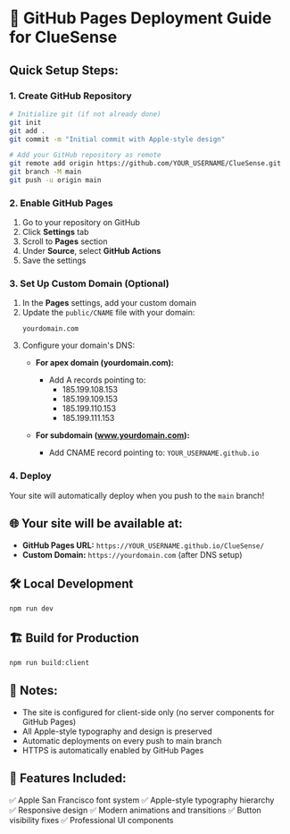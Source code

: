 # 🚀 GitHub Pages Deployment Guide for ClueSense

## Quick Setup Steps:

### 1. Create GitHub Repository
```bash
# Initialize git (if not already done)
git init
git add .
git commit -m "Initial commit with Apple-style design"

# Add your GitHub repository as remote
git remote add origin https://github.com/YOUR_USERNAME/ClueSense.git
git branch -M main
git push -u origin main
```

### 2. Enable GitHub Pages
1. Go to your repository on GitHub
2. Click **Settings** tab
3. Scroll to **Pages** section
4. Under **Source**, select **GitHub Actions**
5. Save the settings

### 3. Set Up Custom Domain (Optional)
1. In the **Pages** settings, add your custom domain
2. Update the `public/CNAME` file with your domain:
   ```
   yourdomain.com
   ```
3. Configure your domain's DNS:
   - **For apex domain (yourdomain.com):**
     - Add A records pointing to:
       - 185.199.108.153
       - 185.199.109.153
       - 185.199.110.153
       - 185.199.111.153
   
   - **For subdomain (www.yourdomain.com):**
     - Add CNAME record pointing to: `YOUR_USERNAME.github.io`

### 4. Deploy
Your site will automatically deploy when you push to the `main` branch!

## 🌐 Your site will be available at:
- **GitHub Pages URL:** `https://YOUR_USERNAME.github.io/ClueSense/`
- **Custom Domain:** `https://yourdomain.com` (after DNS setup)

## 🛠️ Local Development
```bash
npm run dev
```

## 🏗️ Build for Production
```bash
npm run build:client
```

## 📝 Notes:
- The site is configured for client-side only (no server components for GitHub Pages)
- All Apple-style typography and design is preserved
- Automatic deployments on every push to main branch
- HTTPS is automatically enabled by GitHub Pages

## 🎨 Features Included:
✅ Apple San Francisco font system
✅ Apple-style typography hierarchy  
✅ Responsive design
✅ Modern animations and transitions
✅ Button visibility fixes
✅ Professional UI components
